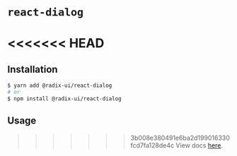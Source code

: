 # `react-dialog`

<<<<<<< HEAD
=======
## Installation

```sh
$ yarn add @radix-ui/react-dialog
# or
$ npm install @radix-ui/react-dialog
```

## Usage

>>>>>>> 3b008e380491e6ba2d199016330fcd7fa128de4c
View docs [here](https://radix-ui.com/primitives/docs/components/dialog).
